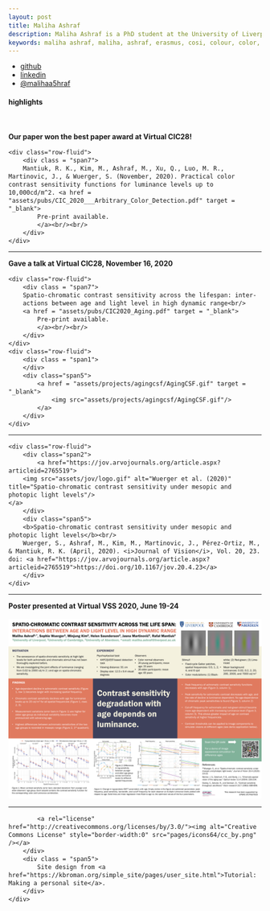 ```yaml
---
layout: post
title: Maliha Ashraf
description: Maliha Ashraf is a PhD student at the University of Liverpool. She has previously received an Erasumus Mundus Joint Master degree in "Color in Science & Technology".
keywords: maliha ashraf, maliha, ashraf, erasmus, cosi, colour, color, computational color, computational vision, vision, contrast, contrast sensitivity, perception, modeling, modelling, psychology, psychophysics, ned, ujm, ugr, uef, uol, liverpool
---
```


<div class="navbar">
  <div class="navbar-inner">
      <ul class="nav">  
          <li><a href="https://github.com/MalihaAshraf">github</a></li>
		  <li><a href="https://www.linkedin.com/in/malihaashraf/">linkedin</a></li>
		  <li><a href="https://twitter.com/MalihaA5hraf">@malihaa5hraf</a></li>
      </ul>
  </div>
</div>

<div class="container">
	<h4><a name="contact"></a>highlights</h4>
	<br /> <br />
</div>

<div class="container">
<!--<h4><a name="contact"></a>Recent Publication</h4>-->
	<b>Our paper won the best paper award at Virtual CIC28!</b><br/>
	
	<div class="row-fluid">
		<div class = "span7">
		Mantiuk, R. K., Kim, M., Ashraf, M., Xu, Q., Luo, M. R., Martinovic, J., & Wuerger, S. (November, 2020). Practical color contrast sensitivity functions for luminance levels up to 10,000cd/m^2. <a href = "assets/pubs/CIC_2020___Arbitrary_Color_Detection.pdf" target = "_blank">
			Pre-print available.	
			</a><br/><br/>
		</div>
	</div>
</div>

<hr />

<div class="container">
<!--<h4><a name="contact"></a>Recent Publication</h4>-->
	<b>Gave a talk at Virtual CIC28, November 16, 2020</b><br/>
	
	<div class="row-fluid">
		<div class = "span7">
		Spatio-chromatic contrast sensitivity across the lifespan: inter-
		actions between age and light level in high dynamic range<br/>
		<a href = "assets/pubs/CIC2020_Aging.pdf" target = "_blank">
			Pre-print available.	
			</a><br/><br/>
		</div>
	</div>
	<div class="row-fluid">
		<div class = "span1">
		</div>
		<div class="span5">
			<a href = "assets/projects/agingcsf/AgingCSF.gif" target = "_blank">
				<img src="assets/projects/agingcsf/AgingCSF.gif"/>
			</a>
		</div>
	</div>
</div>

<hr />

<div class="container">
<!--<h4><a name="contact"></a>Recent Publication</h4>-->

    <div class="row-fluid">
        <div class="span2">
            <a href="https://jov.arvojournals.org/article.aspx?articleid=2765519">
        <img src="assets/jov/logo.gif" alt="Wuerger et al. (2020)" title="Spatio-chromatic contrast sensitivity under mesopic and photopic light levels"/>
    </a>
        </div>
        <div class="span5">
        <b>Spatio-chromatic contrast sensitivity under mesopic and photopic light levels</b><br/>
		Wuerger, S., Ashraf, M., Kim, M., Martinovic, J., Pérez-Ortiz, M., & Mantiuk, R. K. (April, 2020). <i>Journal of Vision</i>, Vol. 20, 23. doi: <a href="https://jov.arvojournals.org/article.aspx?articleid=2765519">https://doi.org/10.1167/jov.20.4.23</a>
        </div>
    </div>
</div>

<hr />

<div class="container">
<!--<h4><a name="contact"></a>Recent Conference Poster</h4>-->
	<b>Poster presented at Virtual VSS 2020, June 19-24</b><br/><br/>
	<div class="row-fluid">
		<div class = "span1">
		</div>
		<div class="span5">
			<a href = "assets/cic2020/vss2020_poster.pdf" target = "_blank">
				<img src="assets/cic2020/vss_poster.png"/>
			</a>
		</div>
	</div>
</div>

<hr />

<div class="container">
	<div class="row-fluid">
		<div class = "span2">
		
			<a rel="license" href="http://creativecommons.org/licenses/by/3.0/"><img alt="Creative Commons License" style="border-width:0" src="pages/icons64/cc_by.png" /></a>
		</div>
		<div class = "span5">
			Site design from <a href="https://kbroman.org/simple_site/pages/user_site.html">Tutorial: Making a personal site</a>.
		</div>
	</div>
</div>



